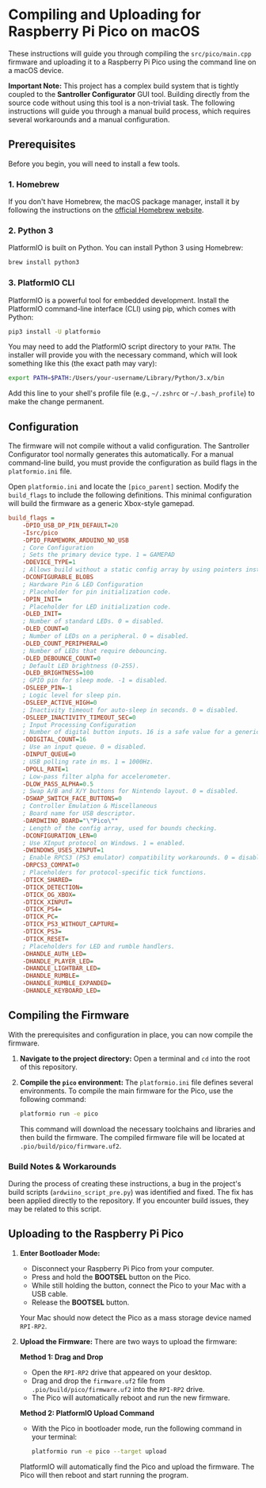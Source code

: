 # Compiling and Uploading for Raspberry Pi Pico on macOS

These instructions will guide you through compiling the `src/pico/main.cpp` firmware and uploading it to a Raspberry Pi Pico using the command line on a macOS device.

**Important Note:** This project has a complex build system that is tightly coupled to the **Santroller Configurator** GUI tool. Building directly from the source code without using this tool is a non-trivial task. The following instructions will guide you through a manual build process, which requires several workarounds and a manual configuration.

## Prerequisites

Before you begin, you will need to install a few tools.

### 1. Homebrew

If you don't have Homebrew, the macOS package manager, install it by following the instructions on the [official Homebrew website](https://brew.sh/).

### 2. Python 3

PlatformIO is built on Python. You can install Python 3 using Homebrew:

```bash
brew install python3
```

### 3. PlatformIO CLI

PlatformIO is a powerful tool for embedded development. Install the PlatformIO command-line interface (CLI) using pip, which comes with Python:

```bash
pip3 install -U platformio
```

You may need to add the PlatformIO script directory to your `PATH`. The installer will provide you with the necessary command, which will look something like this (the exact path may vary):

```bash
export PATH=$PATH:/Users/your-username/Library/Python/3.x/bin
```

Add this line to your shell's profile file (e.g., `~/.zshrc` or `~/.bash_profile`) to make the change permanent.

## Configuration

The firmware will not compile without a valid configuration. The Santroller Configurator tool normally generates this automatically. For a manual command-line build, you must provide the configuration as build flags in the `platformio.ini` file.

Open `platformio.ini` and locate the `[pico_parent]` section. Modify the `build_flags` to include the following definitions. This minimal configuration will build the firmware as a generic Xbox-style gamepad.

```ini
build_flags =
	-DPIO_USB_DP_PIN_DEFAULT=20
	-Isrc/pico
	-DPIO_FRAMEWORK_ARDUINO_NO_USB
	; Core Configuration
	; Sets the primary device type. 1 = GAMEPAD
	-DDEVICE_TYPE=1
	; Allows build without a static config array by using pointers instead.
	-DCONFIGURABLE_BLOBS
	; Hardware Pin & LED Configuration
	; Placeholder for pin initialization code.
	-DPIN_INIT=
	; Placeholder for LED initialization code.
	-DLED_INIT=
	; Number of standard LEDs. 0 = disabled.
	-DLED_COUNT=0
	; Number of LEDs on a peripheral. 0 = disabled.
	-DLED_COUNT_PERIPHERAL=0
	; Number of LEDs that require debouncing.
	-DLED_DEBOUNCE_COUNT=0
	; Default LED brightness (0-255).
	-DLED_BRIGHTNESS=100
	; GPIO pin for sleep mode. -1 = disabled.
	-DSLEEP_PIN=-1
	; Logic level for sleep pin.
	-DSLEEP_ACTIVE_HIGH=0
	; Inactivity timeout for auto-sleep in seconds. 0 = disabled.
	-DSLEEP_INACTIVITY_TIMEOUT_SEC=0
	; Input Processing Configuration
	; Number of digital button inputs. 16 is a safe value for a generic gamepad.
	-DDIGITAL_COUNT=16
	; Use an input queue. 0 = disabled.
	-DINPUT_QUEUE=0
	; USB polling rate in ms. 1 = 1000Hz.
	-DPOLL_RATE=1
	; Low-pass filter alpha for accelerometer.
	-DLOW_PASS_ALPHA=0.5
	; Swap A/B and X/Y buttons for Nintendo layout. 0 = disabled.
	-DSWAP_SWITCH_FACE_BUTTONS=0
	; Controller Emulation & Miscellaneous
	; Board name for USB descriptor.
	-DARDWIINO_BOARD="\"Pico\""
	; Length of the config array, used for bounds checking.
	-DCONFIGURATION_LEN=0
	; Use XInput protocol on Windows. 1 = enabled.
	-DWINDOWS_USES_XINPUT=1
	; Enable RPCS3 (PS3 emulator) compatibility workarounds. 0 = disabled.
	-DRPCS3_COMPAT=0
	; Placeholders for protocol-specific tick functions.
	-DTICK_SHARED=
	-DTICK_DETECTION=
	-DTICK_OG_XBOX=
	-DTICK_XINPUT=
	-DTICK_PS4=
	-DTICK_PC=
	-DTICK_PS3_WITHOUT_CAPTURE=
	-DTICK_PS3=
	-DTICK_RESET=
	; Placeholders for LED and rumble handlers.
	-DHANDLE_AUTH_LED=
	-DHANDLE_PLAYER_LED=
	-DHANDLE_LIGHTBAR_LED=
	-DHANDLE_RUMBLE=
	-DHANDLE_RUMBLE_EXPANDED=
	-DHANDLE_KEYBOARD_LED=
```

## Compiling the Firmware

With the prerequisites and configuration in place, you can now compile the firmware.

1.  **Navigate to the project directory:**
    Open a terminal and `cd` into the root of this repository.

2.  **Compile the `pico` environment:**
    The `platformio.ini` file defines several environments. To compile the main firmware for the Pico, use the following command:

    ```bash
    platformio run -e pico
    ```

    This command will download the necessary toolchains and libraries and then build the firmware. The compiled firmware file will be located at `.pio/build/pico/firmware.uf2`.

### Build Notes & Workarounds

During the process of creating these instructions, a bug in the project's build scripts (`ardwiino_script_pre.py`) was identified and fixed. The fix has been applied directly to the repository. If you encounter build issues, they may be related to this script.

## Uploading to the Raspberry Pi Pico

1.  **Enter Bootloader Mode:**
    - Disconnect your Raspberry Pi Pico from your computer.
    - Press and hold the **BOOTSEL** button on the Pico.
    - While still holding the button, connect the Pico to your Mac with a USB cable.
    - Release the **BOOTSEL** button.

    Your Mac should now detect the Pico as a mass storage device named `RPI-RP2`.

2.  **Upload the Firmware:**
    There are two ways to upload the firmware:

    **Method 1: Drag and Drop**
    - Open the `RPI-RP2` drive that appeared on your desktop.
    - Drag and drop the `firmware.uf2` file from `.pio/build/pico/firmware.uf2` into the `RPI-RP2` drive.
    - The Pico will automatically reboot and run the new firmware.

    **Method 2: PlatformIO Upload Command**
    - With the Pico in bootloader mode, run the following command in your terminal:

      ```bash
      platformio run -e pico --target upload
      ```

    PlatformIO will automatically find the Pico and upload the firmware. The Pico will then reboot and start running the program.
